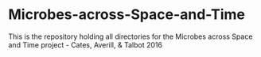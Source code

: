 # Microbes-across-Space-and-Time
This is the repository holding all directories for the Microbes across Space and Time project - Cates, Averill, &amp; Talbot 2016
